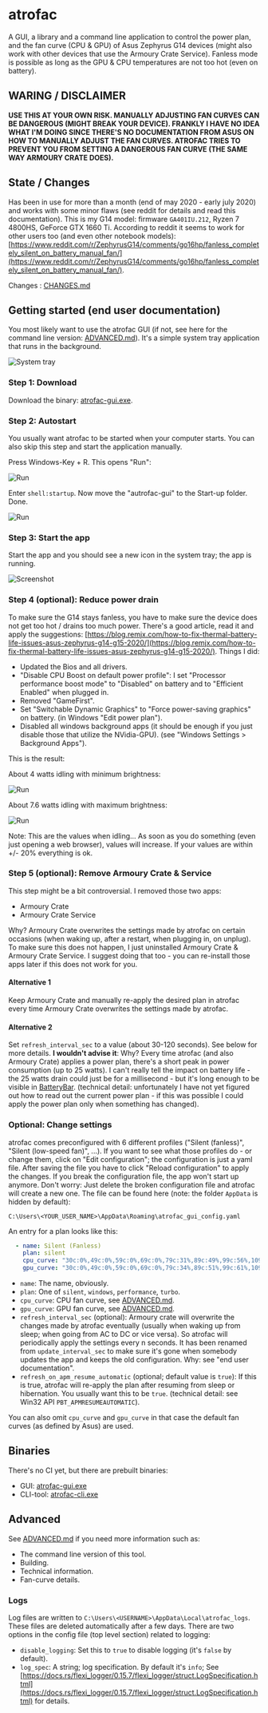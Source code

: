 # atrofac

A GUI, a library and a command line application to control the power plan, and the fan curve (CPU & GPU) of Asus Zephyrus G14 devices (might also work with other devices that use the Armoury Crate Service). Fanless mode is possible as long as the GPU & CPU temperatures are not too hot (even on battery). 

## WARING / DISCLAIMER

**USE THIS AT YOUR OWN RISK. MANUALLY ADJUSTING FAN CURVES CAN BE DANGEROUS (MIGHT BREAK YOUR DEVICE). FRANKLY I HAVE NO IDEA WHAT I'M DOING SINCE THERE'S NO DOCUMENTATION FROM ASUS ON HOW TO MANUALLY ADJUST THE FAN CURVES. ATROFAC TRIES TO PREVENT YOU FROM SETTING A DANGEROUS FAN CURVE (THE SAME WAY ARMOURY CRATE DOES).**

## State / Changes

Has been in use for more than a month (end of may 2020 - early july 2020) and works with some minor flaws (see reddit for details and read this documentation). This is my G14 model: firmware `GA401IU.212`, Ryzen 7 4800HS, GeForce GTX 1660 Ti.  According to reddit it seems to work for other users too (and even other notebook models): [https://www.reddit.com/r/ZephyrusG14/comments/go16hp/fanless_completely_silent_on_battery_manual_fan/](https://www.reddit.com/r/ZephyrusG14/comments/go16hp/fanless_completely_silent_on_battery_manual_fan/).

Changes : [CHANGES.md](CHANGES.md)

## Getting started (end user documentation)

You most likely want to use the atrofac GUI (if not, see here for the command line version: [ADVANCED.md](ADVANCED.md)). It's a simple system tray application that runs in the background.

![System tray](bin/systray.png)

### Step 1: Download

Download the binary: [atrofac-gui.exe](bin/atrofac-gui.exe).

### Step 2: Autostart

You usually want atrofac to be started when your computer starts. You can also skip this step and start the application manually.

Press Windows-Key + R. This opens "Run":

![Run](bin/startup.png)

Enter `shell:startup`. Now move the "autrofac-gui" to the Start-up folder. Done.

![Run](bin/startup_folder.png)

### Step 3: Start the app

Start the app and you should see a new icon in the system tray; the app is running.

![Screenshot](bin/tray.png)

### Step 4 (optional): Reduce power drain

To make sure the G14 stays fanless, you have to make sure the device does not get too hot / drains too much power. There's a good article, read it and apply the suggestions: [https://blog.remjx.com/how-to-fix-thermal-battery-life-issues-asus-zephyrus-g14-g15-2020/](https://blog.remjx.com/how-to-fix-thermal-battery-life-issues-asus-zephyrus-g14-g15-2020/). Things I did:

 * Updated the Bios and all drivers.
 * "Disable CPU Boost on default power profile": I set "Processor performance boost mode" to "Disabled" on battery and to "Efficient Enabled" when plugged in.
 * Removed "GameFirst".
 * Set "Switchable Dynamic Graphics" to "Force power-saving graphics" on battery. (in Windows "Edit power plan").
 * Disabled all windows background apps (it should be enough if you just disable those that utilize the NVidia-GPU). (see "Windows Settings > Background Apps").
 
This is the result:

About 4 watts idling with minimum brightness:
 
![Run](bin/minimum_ss.png)

About 7.6 watts idling with maximum brightness:

![Run](bin/maximum_ss.png)

Note: This are the values when idling... As soon as you do something (even just opening a web browser), values will increase. If your values are within +/- 20% everything is ok.

### Step 5 (optional): Remove Armoury Crate & Service

This step might be a bit controversial. I removed those two apps:

 * Armoury Crate
 * Armoury Crate Service
 
Why? Armoury Crate overwrites the settings made by atrofac on certain occasions (when waking up, after a restart, when plugging in, on unplug). To make sure this does not happen, I just uninstalled Armoury Crate & Armoury Crate Service. I suggest doing that too - you can re-install those apps later if this does not work for you.

#### Alternative 1

Keep Armoury Crate and manually re-apply the desired plan in atrofac every time Armoury Crate overwrites the settings made by atrofac.

#### Alternative 2  

Set `refresh_interval_sec` to a value (about 30-120 seconds). See below for more details. **I wouldn't advise it**: Why? Every time atrofac (and also Armoury Crate) applies a power plan, there's a short peak in power consumption (up to 25 watts). I can't really tell the impact on battery life - the 25 watts drain could just be for a millisecond - but it's long enough to be visible in [BatteryBar](http://batterybarpro.com/). (technical detail: unfortunately I have not yet figured out how to read out the current power plan - if this was possible I could apply the power plan only when something has changed).

### Optional: Change settings

atrofac comes preconfigured with 6 different profiles ("Silent (fanless)", "Silent (low-speed fan)", ...). If you want to see what those profiles do - or change them, click on "Edit configuration"; the configuration is just a yaml file. After saving the file you have to click "Reload configuration" to apply the changes. If you break the configuration file, the app won't start up anymore. Don't worry: Just delete the broken configuration file and atrofac will create a new one. The file can be found here (note: the folder `AppData` is hidden by default):

``
C:\Users\<YOUR_USER_NAME>\AppData\Roaming\atrofac_gui_config.yaml
``  

An entry for a plan looks like this:

```yaml
  - name: Silent (Fanless)
    plan: silent
    cpu_curve: "30c:0%,49c:0%,59c:0%,69c:0%,79c:31%,89c:49%,99c:56%,109c:56%"
    gpu_curve: "30c:0%,49c:0%,59c:0%,69c:0%,79c:34%,89c:51%,99c:61%,109c:61%"
```

 * `name`: The name, obviously.
 * `plan`: One of `silent`, `windows`, `performance`, `turbo`. 
 * `cpu_curve`: CPU fan curve, see [ADVANCED.md](ADVANCED.md).
 * `gpu_curve`: GPU fan curve, see [ADVANCED.md](ADVANCED.md).
 * `refresh_interval_sec` (optional): Armoury crate will overwrite the changes made by atrofac eventually (usually when waking up from sleep; when going from AC to DC or vice versa). So atrofac will periodically apply the settings every n seconds. It has been renamed from `update_interval_sec` to make sure it's gone when somebody updates the app and keeps the old configuration. Why: see "end user documentation".
 * `refresh_on_apm_resume_automatic` (optional; default value is `true`): If this is true, atrofac will re-apply the plan after resuming from sleep or hibernation. You usually want this to be `true`. (technical detail: see Win32 API `PBT_APMRESUMEAUTOMATIC`).  
 
You can also omit `cpu_curve` and `gpu_curve` in that case the default fan curves (as defined by Asus) are used. 

## Binaries

There's no CI yet, but there are prebuilt binaries:

 * GUI: [atrofac-gui.exe](bin/atrofac-gui.exe)
 * CLI-tool: [atrofac-cli.exe](bin/atrofac-cli.exe)

## Advanced

See [ADVANCED.md](ADVANCED.md) if you need more information such as:

 * The command line version of this tool.
 * Building.
 * Technical information.
 * Fan-curve details.
 
### Logs
 
Log files are written to `C:\Users\<USERNAME>\AppData\Local\atrofac_logs`. These files are deleted automatically after a few days. There are two options in the config file (top level section) related to logging:
 
 * `disable_logging`: Set this to `true` to disable logging (it's `false` by default).
 * `log_spec`: A string; log specification. By default it's `info`; See [https://docs.rs/flexi_logger/0.15.7/flexi_logger/struct.LogSpecification.html](https://docs.rs/flexi_logger/0.15.7/flexi_logger/struct.LogSpecification.html) for details. 


